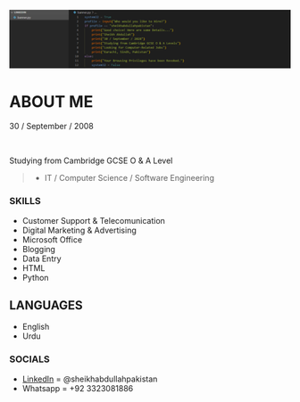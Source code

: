 ![banner](https://github.com/sheikhabdullahpakistan/sheikhabdullahpakistan/blob/main/banner.png)

# ABOUT ME

30 / September / 2008

<br>

Studying from Cambridge GCSE O & A Level
> - IT / Computer Science / Software Engineering

### SKILLS

- Customer Support & Telecomunication
- Digital Marketing & Advertising
- Microsoft Office
- Blogging
- Data Entry
- HTML
- Python

## LANGUAGES

- English
- Urdu

### SOCIALS

- [LinkedIn](https://www.linkedin.com/in/sheikhabdullahpakistan) = @sheikhabdullahpakistan
- Whatsapp = +92 3323081886
